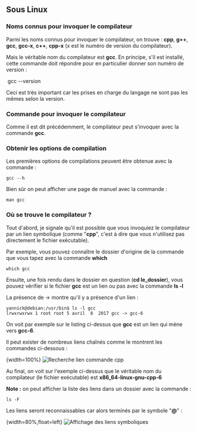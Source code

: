 ## Sous Linux

### Noms connus pour invoquer le compilateur

Parmi les noms connus pour invoquer le compilateur, on trouve :
**cpp**, **g++**, **gcc**, **gcc-x**, **c++**, **cpp-x** (x est le numéro de version du compilateur). 

Mais le véritable nom du compilateur est **gcc**. En principe, s'il est installé, cette commande doit répondre pour en particulier donner son numéro de version :

​    gcc --version

Ceci est très important car les prises en charge du langage ne sont pas les mêmes selon la version.

### Commande pour invoquer le compilateur

Comme il est dit précédemment,  le compilateur peut s'invoquer avec la commande **gcc**.

### Obtenir les options de compilation

Les premières options de compilations peuvent être obtenue avec la commande :

    gcc --h

Bien sûr on peut afficher une page de manuel avec la commande :

    man gcc

### Où se trouve le compilateur ?

Tout d'abord, je signale qu'il est possible que vous invoquiez le compilateur par un lien symbolique (comme "**cpp**", c'est à dire que vous n'utilisez pas directement le fichier exécutable).

Par exemple, vous pouvez connaître le dossier d'origine de la commande que vous tapez avec la commande **which**

    which gcc

Ensuite, une fois rendu dans le dossier en question (**cd le_dossier**), vous pouvez vérifier si le fichier **gcc** est un lien ou pas avec la commande **ls -l**

La présence de -> montre qu'il y a présence d'un lien :

    yannick@debian:/usr/bin$ ls -l gcc
    lrwxrwxrwx 1 root root 5 avril  8  2017 gcc -> gcc-6

On voit par exemple sur le listing ci-dessus que **gcc** est un lien qui mène vers **gcc-6**.

Il peut exister de nombreux liens chaînés comme le montrent les commandes ci-dessous :

{width=100%}
![Recherche lien commande cpp](images/chap1/compilateur/which_cpp.png)

Au final, on voit sur l'exemple ci-dessus que le véritable nom du compilateur (le fichier exécutable) est **x86_64-linux-gnu-cpp-6**

**Note :**  on peut afficher la liste des liens dans un dossier avec la commande  :

    ls -F

Les liens seront reconnaissables car alors terminés par le symbole "**@**" :

{width=80%,float=left}
![Affichage des liens symboliques](images/chap1/compilateur/ls-F.png "Affichage des liens symboliques")

